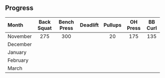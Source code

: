 ## Progress

| Month      | Back Squat   | Bench Press  | Deadlift     | Pullups      | OH Press     | BB Curl      |
| :--------- | :----------: | :----------: | :----------: | :----------: | :----------: | :----------: |
| November   | 275          | 300          |              | 20           | 175          | 135          |
| December   |              |              |              |              |              |              |
| January    |              |              |              |              |              |              |
| February   |              |              |              |              |              |              |
| March      |              |              |              |              |              |              |
